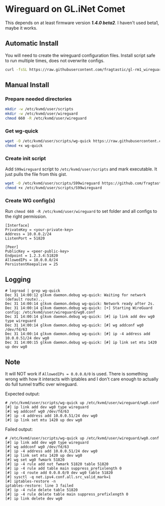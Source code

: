 # Wireguard on GL.iNet Comet

This depends on at least firmware version **_1.4.0 beta2_**. I haven't used beta1, maybe it works.

## Automatic Install

You will need to create the wireguard configuration files.
Install script safe to run multiple times, does not overwrite configs.

```bash
curl -fsSL https://raw.githubusercontent.com/fragtastic/gl-rm1_wireguard/refs/heads/main/install.sh | sh
```

## Manual Install

### Prepare needed directories
```bash
mkdir -w /etc/kvmd/user/scripts
mkdir -w /etc/kvmd/user/wireguard
chmod 660 -R /etc/kvmd/user/wireguard
```

### Get wg-quick
```bash
wget -O /etc/kvmd/user/scripts/wg-quick https://raw.githubusercontent.com/WireGuard/wireguard-tools/refs/heads/master/src/wg-quick/linux.bash
chmod +x wg-quick
```

### Create init script

Add `S99wireguard` script to `/etc/kvmd/user/scripts` and mark executable. It just pulls the file from this gist.

```bash
wget -O /etc/kvmd/user/scripts/S99wireguard https://github.com/fragtastic/gl-rm1_wireguard/raw/refs/heads/master/S99wireguard
chmod +x /etc/kvmd/user/scripts/S99wireguard
```

### Create WG config(s)

Run `chmod 660 -R /etc/kvmd/user/wireguard` to set folder and all configs to the right permission.

```config
[Interface]
PrivateKey = <your-private-key>
Address = 10.0.0.2/24
ListenPort = 51820

[Peer]
PublicKey = <peer-public-key>
Endpoint = 1.2.3.4:51820
AllowedIPs = 10.0.0.0/24
PersistentKeepalive = 25
```

## Logging

```log
# logread | grep wg-quick
Dec 31 14:00:12 glkvm daemon.debug wg-quick: Waiting for network (default route)...
Dec 31 14:00:14 glkvm daemon.debug wg-quick: Network ready after 2s.
Dec 31 14:00:14 glkvm daemon.debug wg-quick: [+] Starting WireGuard config: /etc/kvmd/user/wireguard/wg0.conf
Dec 31 14:00:14 glkvm daemon.debug wg-quick: [#] ip link add dev wg0 type wireguard
Dec 31 14:00:14 glkvm daemon.debug wg-quick: [#] wg addconf wg0 /dev/fd/63
Dec 31 14:00:14 glkvm daemon.debug wg-quick: [#] ip -4 address add 10.0.0.51/24 dev wg0
Dec 31 14:00:15 glkvm daemon.debug wg-quick: [#] ip link set mtu 1420 up dev wg0
```

## Note
It will NOT work if `AllowedIPs = 0.0.0.0/0` is used.
There is something wrong with how it interacts with iptables and I don't care enough to actually do full tunnel traffic over wireguard.

Expected output:
```
# /etc/kvmd/user/scripts/wg-quick up /etc/kvmd/user/wireguard/wg0.conf 
[#] ip link add dev wg0 type wireguard
[#] wg addconf wg0 /dev/fd/63
[#] ip -4 address add 10.0.0.51/24 dev wg0
[#] ip link set mtu 1420 up dev wg0
```

Failed output:
```
# /etc/kvmd/user/scripts/wg-quick up /etc/kvmd/user/wireguard/wg0.conf 
[#] ip link add dev wg0 type wireguard
[#] wg addconf wg0 /dev/fd/63
[#] ip -4 address add 10.0.0.51/24 dev wg0
[#] ip link set mtu 1420 up dev wg0
[#] wg set wg0 fwmark 51820
[#] ip -4 rule add not fwmark 51820 table 51820
[#] ip -4 rule add table main suppress_prefixlength 0
[#] ip -4 route add 0.0.0.0/0 dev wg0 table 51820
[#] sysctl -q net.ipv4.conf.all.src_valid_mark=1
[#] iptables-restore -n
iptables-restore: line 3 failed
[#] ip -4 rule delete table 51820
[#] ip -4 rule delete table main suppress_prefixlength 0
[#] ip link delete dev wg0
```
